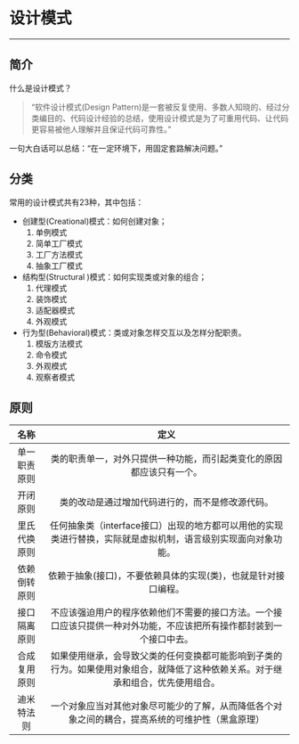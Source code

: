 # 设计模式

------

## 简介

什么是设计模式？

> “软件设计模式(Design Pattern)是一套被反复使用、多数人知晓的、经过分类编目的、代码设计经验的总结，使用设计模式是为了可重用代码、让代码更容易被他人理解并且保证代码可靠性。”

一句大白话可以总结：“在一定环境下，用固定套路解决问题。”

## 分类

常用的设计模式共有23种，其中包括：

- 创建型(Creational)模式：如何创建对象；
  1. 单例模式
  2. 简单工厂模式
  3. 工厂方法模式
  4. 抽象工厂模式
- 结构型(Structural )模式：如何实现类或对象的组合；
  1. 代理模式
  2. 装饰模式
  3. 适配器模式
  4. 外观模式
- 行为型(Behavioral)模式：类或对象怎样交互以及怎样分配职责。
  1. 模版方法模式
  2. 命令模式
  3. 外观模式
  4. 观察者模式

## 原则

|     名称     |                             定义                             |
| :----------: | :----------------------------------------------------------: |
| 单一职责原则 | 类的职责单一，对外只提供一种功能，而引起类变化的原因都应该只有一个。 |
|   开闭原则   |       类的改动是通过增加代码进行的，而不是修改源代码。       |
| 里氏代换原则 | 任何抽象类（interface接口）出现的地方都可以用他的实现类进行替换，实际就是虚拟机制，语言级别实现面向对象功能。 |
| 依赖倒转原则 | 依赖于抽象(接口)，不要依赖具体的实现(类)，也就是针对接口编程。 |
| 接口隔离原则 | 不应该强迫用户的程序依赖他们不需要的接口方法。一个接口应该只提供一种对外功能，不应该把所有操作都封装到一个接口中去。 |
| 合成复用原则 | 如果使用继承，会导致父类的任何变换都可能影响到子类的行为。如果使用对象组合，就降低了这种依赖关系。对于继承和组合，优先使用组合。 |
|  迪米特法则  | 一个对象应当对其他对象尽可能少的了解，从而降低各个对象之间的耦合，提高系统的可维护性（黑盒原理） |

